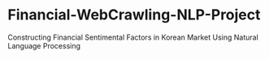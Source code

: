 # Financial-WebCrawling-NLP-Project
Constructing Financial Sentimental Factors in Korean Market Using Natural Language Processing
